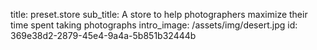 title: preset.store
sub_title: A store to help photographers maximize their time spent taking photographs
intro_image: /assets/img/desert.jpg
id: 369e38d2-2879-45e4-9a4a-5b851b32444b
